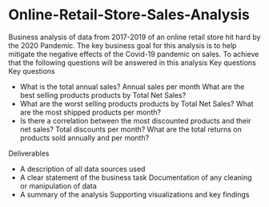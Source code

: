 # Online-Retail-Store-Sales-Analysis
Business analysis of data from 2017-2019 of an online retail store hit hard by the 2020 Pandemic. The key business goal for this analysis is to help mitigate the negative effects of the Covid-19 pandemic on sales. To achieve that the following questions will be answered in this analysis Key questions  
Key questions
* What is the total annual sales? Annual sales per month What are the best selling products products by Total Net Sales? 
* What are the worst selling products products by Total Net Sales? What are the most shipped products per month? 
* Is there a correlation between the most discounted products and their net sales? Total discounts per month? What are the total returns on products sold annually and per month? 

Deliverables  
* A description of all data sources used 
* A clear statement of the business task Documentation of any cleaning or manipulation of data 
* A summary of the analysis Supporting visualizations and key findings
